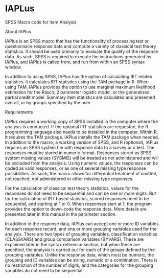 # IAPLus
SPSS Macro code for Item Analysis

About IAPlus

IAPlus is an SPSS macro that has the functionality of processing test or questionnaire response data and compute a variety of classical test theory statistics. It should be used primarily to evaluate the quality of the response data. As such, SPSS is required to execute the instructions generated by IAPlus, and IAPlus is called from, and run from within an SPSS syntax window.

In addition to using SPSS, IAPlus has the option of calculating IRT related statistics. It calculates IRT statistics using the TAM package in R. When using TAM, IAPlus provides the option to use marginal maximum likelihood estimation for the Rasch, 2 parameter logistic model, or the generalized partial credit model.
Summary item statistics are calculated and presented overall, or by groups specified by the user.

Requirements

IAPlus requires a working copy of SPSS installed in the computer where the analysis is conducted. If the optional IRT statistics are requested, the R programming language also needs to be installed in the computer. Within R, it requires the TAM package. IAPlus installs the TAM package when needed.
In addition to the macro, a working version of SPSS, and R (optional), IAPlus requires an SPSS system file with response data to a survey or a test. The responses must be stored in numeric format. Responses stored as SPSS system missing values (SYSMIS) will be treated as not administered and will be excluded from the analysis. Using numeric values, the responses can be coded as valid responses, or as one of several missing type response possibilities. As such, the macro allows for differential treatment of omitted, not reached, not administered or other missing type responses. 

For the calculation of classical test theory statistics, values for the responses do not need to be sequential and can be one or more digits. But for the calculation of IRT based statistics, scored responses need to be sequential, and starting at 1 or 0. When responses start at 1, the program provides the option to down-code the response data. More details are presented later in this manual in the parameter section. 

In addition to the response data, IAPlus can accept one or more ID variables for each response record, and one or more grouping variables used for the analysis. There are two types of grouping variables, classification variables (CLASSVARS) and group comparison variables (BYVARS). These are explained later in the syntax reference section, but when these are specified, the analysis is carried out for each of the groups defined by the grouping variables. Unlike the response data, which must be numeric, the grouping and ID variables can be string, numeric or a combination.  There is no restriction of the number of digits, and the categories for the grouping variables do not need to be sequential.
